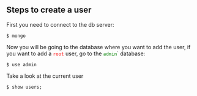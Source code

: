 ## Steps to create a user

First you need to connect to the db server:

`$ mongo`

Now you will be going to the database where you want to 
add the user, if you want to add a <font color=red>`root`</font> user,
go to the <font color=green>`admin`</font>` database:

`$ use admin`


Take a look at the current user

`$ show users;`
